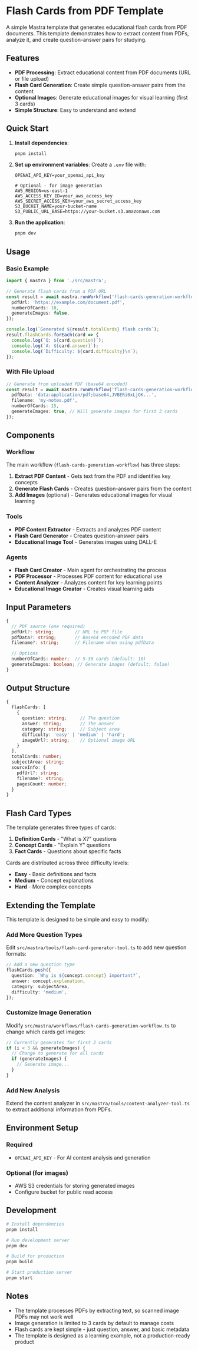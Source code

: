 # Flash Cards from PDF Template

A simple Mastra template that generates educational flash cards from PDF documents. This template demonstrates how to extract content from PDFs, analyze it, and create question-answer pairs for studying.

## Features

- **PDF Processing**: Extract educational content from PDF documents (URL or file upload)
- **Flash Card Generation**: Create simple question-answer pairs from the content
- **Optional Images**: Generate educational images for visual learning (first 3 cards)
- **Simple Structure**: Easy to understand and extend

## Quick Start

1. **Install dependencies**:

   ```bash
   pnpm install
   ```

2. **Set up environment variables**:
   Create a `.env` file with:

   ```
   OPENAI_API_KEY=your_openai_api_key

   # Optional - for image generation
   AWS_REGION=us-east-1
   AWS_ACCESS_KEY_ID=your_aws_access_key
   AWS_SECRET_ACCESS_KEY=your_aws_secret_access_key
   S3_BUCKET_NAME=your-bucket-name
   S3_PUBLIC_URL_BASE=https://your-bucket.s3.amazonaws.com
   ```

3. **Run the application**:
   ```bash
   pnpm dev
   ```

## Usage

### Basic Example

```typescript
import { mastra } from './src/mastra';

// Generate flash cards from a PDF URL
const result = await mastra.runWorkflow('flash-cards-generation-workflow', {
  pdfUrl: 'https://example.com/document.pdf',
  numberOfCards: 10,
  generateImages: false,
});

console.log(`Generated ${result.totalCards} flash cards`);
result.flashCards.forEach(card => {
  console.log(`Q: ${card.question}`);
  console.log(`A: ${card.answer}`);
  console.log(`Difficulty: ${card.difficulty}\n`);
});
```

### With File Upload

```typescript
// Generate from uploaded PDF (base64 encoded)
const result = await mastra.runWorkflow('flash-cards-generation-workflow', {
  pdfData: 'data:application/pdf;base64,JVBERi0xLjQK...',
  filename: 'my-notes.pdf',
  numberOfCards: 15,
  generateImages: true, // Will generate images for first 3 cards
});
```

## Components

### Workflow

The main workflow (`flash-cards-generation-workflow`) has three steps:

1. **Extract PDF Content** - Gets text from the PDF and identifies key concepts
2. **Generate Flash Cards** - Creates question-answer pairs from the content
3. **Add Images** (optional) - Generates educational images for visual learning

### Tools

- **PDF Content Extractor** - Extracts and analyzes PDF content
- **Flash Card Generator** - Creates question-answer pairs
- **Educational Image Tool** - Generates images using DALL-E

### Agents

- **Flash Card Creator** - Main agent for orchestrating the process
- **PDF Processor** - Processes PDF content for educational use
- **Content Analyzer** - Analyzes content for key learning points
- **Educational Image Creator** - Creates visual learning aids

## Input Parameters

```typescript
{
  // PDF source (one required)
  pdfUrl?: string;        // URL to PDF file
  pdfData?: string;       // Base64 encoded PDF data
  filename?: string;      // Filename when using pdfData

  // Options
  numberOfCards: number;  // 5-30 cards (default: 10)
  generateImages: boolean; // Generate images (default: false)
}
```

## Output Structure

```typescript
{
  flashCards: [
    {
      question: string;     // The question
      answer: string;       // The answer
      category: string;     // Subject area
      difficulty: 'easy' | 'medium' | 'hard';
      imageUrl?: string;    // Optional image URL
    }
  ],
  totalCards: number;
  subjectArea: string;
  sourceInfo: {
    pdfUrl?: string;
    filename?: string;
    pagesCount: number;
  }
}
```

## Flash Card Types

The template generates three types of cards:

1. **Definition Cards** - "What is X?" questions
2. **Concept Cards** - "Explain Y" questions
3. **Fact Cards** - Questions about specific facts

Cards are distributed across three difficulty levels:

- **Easy** - Basic definitions and facts
- **Medium** - Concept explanations
- **Hard** - More complex concepts

## Extending the Template

This template is designed to be simple and easy to modify:

### Add More Question Types

Edit `src/mastra/tools/flash-card-generator-tool.ts` to add new question formats:

```typescript
// Add a new question type
flashCards.push({
  question: `Why is ${concept.concept} important?`,
  answer: concept.explanation,
  category: subjectArea,
  difficulty: 'medium',
});
```

### Customize Image Generation

Modify `src/mastra/workflows/flash-cards-generation-workflow.ts` to change which cards get images:

```typescript
// Currently generates for first 3 cards
if (i < 3 && generateImages) {
  // Change to generate for all cards
  if (generateImages) {
    // Generate image...
  }
}
```

### Add New Analysis

Extend the content analyzer in `src/mastra/tools/content-analyzer-tool.ts` to extract additional information from PDFs.

## Environment Setup

### Required

- `OPENAI_API_KEY` - For AI content analysis and generation

### Optional (for images)

- AWS S3 credentials for storing generated images
- Configure bucket for public read access

## Development

```bash
# Install dependencies
pnpm install

# Run development server
pnpm dev

# Build for production
pnpm build

# Start production server
pnpm start
```

## Notes

- The template processes PDFs by extracting text, so scanned image PDFs may not work well
- Image generation is limited to 3 cards by default to manage costs
- Flash cards are kept simple - just question, answer, and basic metadata
- The template is designed as a learning example, not a production-ready product

